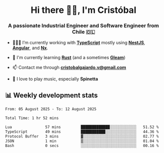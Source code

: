 <h1 align="center">Hi there ✌🏻, I'm Cristóbal</h1>
<h3 align="center">A passionate Industrial Engineer and Software Engineer from Chile 🇨🇱</h3>

- 🧑🏻‍💻 I’m currently working with **[TypeScript](https://www.typescriptlang.org)** mostly using **[NestJS](https://nestjs.com)**, **[Angular](https://angular.io)**, and **[Nx](https://nx.dev)**.

- 🌱 I'm currently learning **[Rust](https://www.rust-lang.org)** (and a sometimes **[Gleam](https://gleam.run/)**)

- 📫 Contact me through **cristobalgajardo.v@gmail.com**

- 🎸 I love to play music, especially **Spinetta**

## 📊 Weekly development stats

<!--START_SECTION:waka-->

```txt
From: 05 August 2025 - To: 12 August 2025

Total Time: 1 hr 52 mins

Lua               57 mins         █████████████░░░░░░░░░░░░   51.52 %
TypeScript        49 mins         ███████████░░░░░░░░░░░░░░   44.36 %
Protocol Buffer   3 mins          ▓░░░░░░░░░░░░░░░░░░░░░░░░   02.77 %
JSON              1 min           ▒░░░░░░░░░░░░░░░░░░░░░░░░   01.04 %
Bash              0 secs          ░░░░░░░░░░░░░░░░░░░░░░░░░   00.16 %
```

<!--END_SECTION:waka-->

